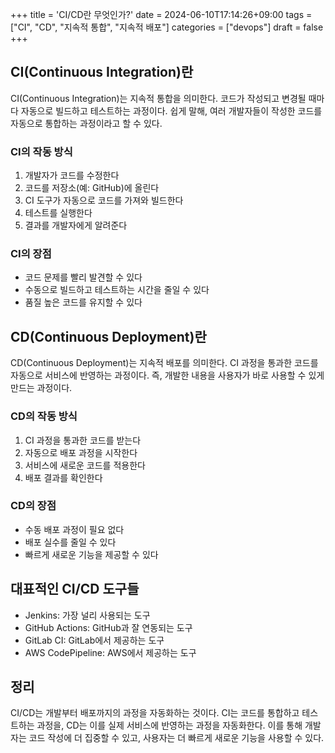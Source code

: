 +++
title = 'CI/CD란 무엇인가?'
date = 2024-06-10T17:14:26+09:00
tags = ["CI", "CD", "지속적 통합", "지속적 배포"]
categories = ["devops"]
draft = false
+++

## CI(Continuous Integration)란

CI(Continuous Integration)는 지속적 통합을 의미한다. 코드가 작성되고 변경될 때마다 자동으로 빌드하고 테스트하는 과정이다. 쉽게 말해, 여러 개발자들이 작성한 코드를 자동으로 통합하는 과정이라고 할 수 있다.

### CI의 작동 방식

1. 개발자가 코드를 수정한다
2. 코드를 저장소(예: GitHub)에 올린다
3. CI 도구가 자동으로 코드를 가져와 빌드한다
4. 테스트를 실행한다
5. 결과를 개발자에게 알려준다

### CI의 장점

-   코드 문제를 빨리 발견할 수 있다
-   수동으로 빌드하고 테스트하는 시간을 줄일 수 있다
-   품질 높은 코드를 유지할 수 있다

## CD(Continuous Deployment)란

CD(Continuous Deployment)는 지속적 배포를 의미한다. CI 과정을 통과한 코드를 자동으로 서비스에 반영하는 과정이다. 즉, 개발한 내용을 사용자가 바로 사용할 수 있게 만드는 과정이다.

### CD의 작동 방식

1. CI 과정을 통과한 코드를 받는다
2. 자동으로 배포 과정을 시작한다
3. 서비스에 새로운 코드를 적용한다
4. 배포 결과를 확인한다

### CD의 장점

-   수동 배포 과정이 필요 없다
-   배포 실수를 줄일 수 있다
-   빠르게 새로운 기능을 제공할 수 있다

## 대표적인 CI/CD 도구들

-   Jenkins: 가장 널리 사용되는 도구
-   GitHub Actions: GitHub과 잘 연동되는 도구
-   GitLab CI: GitLab에서 제공하는 도구
-   AWS CodePipeline: AWS에서 제공하는 도구

## 정리

CI/CD는 개발부터 배포까지의 과정을 자동화하는 것이다. CI는 코드를 통합하고 테스트하는 과정을, CD는 이를 실제 서비스에 반영하는 과정을 자동화한다. 이를 통해 개발자는 코드 작성에 더 집중할 수 있고, 사용자는 더 빠르게 새로운 기능을 사용할 수 있다.
